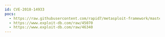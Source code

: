 ```yaml
---
id: CVE-2018-14933
pocs:
  - https://raw.githubusercontent.com/rapid7/metasploit-framework/master/modules/exploits/multi/http/nuuo_nvrmini_upgrade_rce.rb
  - https://www.exploit-db.com/raw/45070
  - https://www.exploit-db.com/raw/46340
---
```

